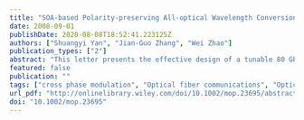 ```yaml
---
title: "SOA‐based Polarity‐preserving All‐optical Wavelength Conversion at 80Gbit/s: Wide Conversion Range, Well Dynamic Characteristics and Polarization Insensitive"
date: 2008-09-01
publishDate: 2020-08-08T18:52:41.223125Z
authors: ["Shuangyi Yan", "Jian‐Guo Zhang", "Wei Zhao"]
publication_types: ["2"]
abstract: "This letter presents the effective design of a tunable 80 Gbit/s wavelength converter with a simple configuration consisting of a single semiconductor optical amplifier (SOA) and an optical bandpass filter (OBPF). Based on both cross-gain and cross-phase modulation in SOA, the polarity-preserved, ultrafast wavelength conversion is achieved by appropriately filtering the blue-chirped spectral component of a probe light. Moreover, the experiments are carried out to investigate into the wavelength tunability and the maximum tuning range of the designed wavelength converter. Our results show that a wide wavelength conversion range of nearly 35 nm is achieved with 21-nm downconversion and 14-nm upconversion, which is substantially limited by the operation wavelength ranges of a tunable OBPF and a tunable continuous-wave laser in our experiment. We also exploited the dynamics characteristics of the wavelength converter with variable input powers and different injection current of SOA. © 2008 Wiley Periodicals, Inc. Microwave Opt Technol Lett 50: 2392–2399, 2008; Published online in Wiley InterScience (www.interscience.wiley.com). DOI 10.1002/mop.23695"
featured: false
publication: ""
tags: ["cross phase modulation", "Optical fiber communications", "Optical signal processing", "semiconductor optical amplifier", "Wavelength conversion"]
url_pdf: "http://onlinelibrary.wiley.com/doi/10.1002/mop.23695/abstract"
doi: "10.1002/mop.23695"
---
```


